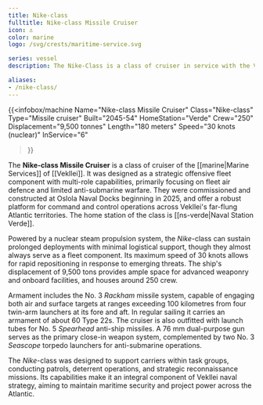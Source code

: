 ```yaml
---
title: Nike-class
fulltitle: Nike-class Missile Cruiser
icon: ⚓️
color: marine
logo: /svg/crests/maritime-service.svg

series: vessel
description: The Nike-Class is a class of cruiser in service with the Vekllei Armed Forces.

aliases:
- /nike-class/
---
```

{{<infobox/machine
	Name="Nike-class Missile Cruiser"
	Class="Nike-class"
	Type="Missile cruiser"
	Built="2045-54"
	HomeStation="Verde"
	Crew="250"
	Displacement="9,500 tonnes"
	Length="180 meters"
	Speed="30 knots (nuclear)"
	InService="6"
>}}

The **Nike-class Missile Cruiser** is a class of cruiser of the [[marine|Marine Services]] of [[Vekllei]]. It was designed as a strategic offensive fleet component with multi-role capabilities, primarily focusing on fleet air defence and limited anti-submarine warfare. They were commissioned and constructed at Oslola Naval Docks beginning in 2025, and offer a robust platform for command and control operations across Vekllei's far-flung Atlantic territories. The home station of the class is [[ns-verde|Naval Station Verde]].

Powered by a nuclear steam propulsion system, the *Nike*-class can sustain prolonged deployments with minimal logistical support, though they almost always serve as a fleet component. Its maximum speed of 30 knots allows for rapid repositioning in response to emerging threats. The ship's displacement of 9,500 tons provides ample space for advanced weaponry and onboard facilities, and houses around 250 crew.

Armament includes the No. 3 *Rackham* missile system, capable of engaging both air and surface targets at ranges exceeding 100 kilometres from four twin-arm launchers at its fore and aft. In regular sailing it carries an armament of about 60 Type 22s. The cruiser is also outfitted with launch tubes for No. 5 *Spearhead* anti-ship missiles. A 76 mm dual-purpose gun serves as the primary close-in weapon system, complemented by two No. 3 *Seascope* torpedo launchers for anti-submarine operations.

The *Nike*-class was designed to support carriers within task groups, conducting patrols, deterrent operations, and strategic reconnaissance missions. Its capabilities make it an integral component of Vekllei naval strategy, aiming to maintain maritime security and project power across the Atlantic.
